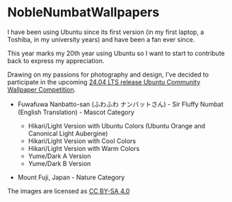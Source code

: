 # NobleNumbatWallpapers

I have been using Ubuntu since its first version (in my first laptop, a Toshiba, in my university years) and have been a fan ever since.

This year marks my 20th year using Ubuntu so I want to start to contribute back to express my appreciation.

Drawing on my passions for photography and design, I’ve decided to participate in the upcoming [24.04 LTS release Ubuntu Community Wallpaper Competition](https://discourse.ubuntu.com/t/noble-numbat-24-04-wallpaper-competition/42300).

* Fuwafuwa Nanbatto-san (ふわふわ ナンバットさん) - Sir Fluffy Numbat (English Translation) - Mascot Category


    * Hikari/Light Version with Ubuntu Colors (Ubuntu Orange and Canonical Light Aubergine)
    * Hikari/Light Version with Cool Colors
    * Hikari/Light Version with Warm Colors
    * Yume/Dark A Version
    * Yume/Dark B Version

* Mount Fuji, Japan - Nature Category

The images are licensed as [CC BY-SA 4.0](https://creativecommons.org/licenses/by-sa/4.0/)